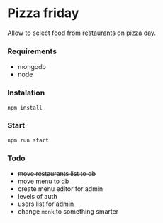 # Pizza friday

Allow to select food from restaurants on pizza day.

### Requirements
- mongodb
- node

### Instalation
```npm install```

### Start
```npm run start```

### Todo
- ~~move restaurants list to db~~
- move menu to db
- create menu editor for admin
- levels of auth
- users list for admin
- change ```monk``` to something smarter